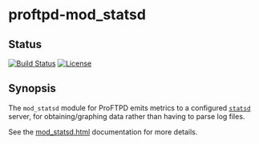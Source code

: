 proftpd-mod_statsd
==================

Status
------
[![Build Status](https://travis-ci.org/Castaglia/proftpd-mod_statsd.svg?branch=master)](https://travis-ci.org/Castaglia/proftpd-mod_statsd)
[![License](https://img.shields.io/badge/license-GPL-brightgreen.svg)](https://img.shields.io/badge/license-GPL-brightgreen.svg)

Synopsis
--------
The `mod_statsd` module for ProFTPD emits metrics to a configured
[`statsd`](https://github.com/etsy/statsd) server, for obtaining/graphing
data rather than having to parse log files.

See the [mod_statsd.html](https://htmlpreview.github.io/?https://github.com/Castaglia/proftpd-mod_statsd/blob/master/mod_statsd.html) documentation for more
details.
